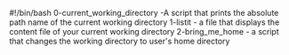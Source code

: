 #!/bin/bash
0-current_working_directory -A script that prints the absolute path name of the current working directory
1-listit - a file that displays the content file of your current working directory
2-bring_me_home - a script that changes the working directory to user's home directory

